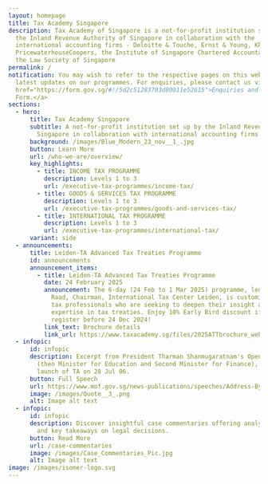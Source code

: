 ```yaml
---
layout: homepage
title: Tax Academy Singapore
description: Tax Academy of Singapore is a not-for-profit institution set up by
  the Inland Revenue Authority of Singapore in collaboration with the
  international accounting firms - Deloitte & Touche, Ernst & Young, KPMG and
  PricewaterhouseCoopers, the Institute of Singapore Chartered Accountants and
  the Law Society of Singapore
permalink: /
notification: You may wish to refer to the respective pages on this website for
  latest updates on our programmes. For enquiries, please contact us via <a
  href="https://form.gov.sg/#!/5d2c51283703d80011e52615">Enquiries and Feedback
  Form.</a>
sections:
  - hero:
      title: Tax Academy Singapore
      subtitle: A not-for-profit institution set up by the Inland Revenue Authority of
        Singapore in collaboration with international accounting firms
      background: /images/Blue_Modern_23_nov__1_.jpg
      button: Learn More
      url: /who-we-are/overview/
      key_highlights:
        - title: INCOME TAX PROGRAMME
          description: Levels 1 to 3
          url: /executive-tax-programmes/income-tax/
        - title: GOODS & SERVICES TAX PROGRAMME
          description: Levels 1 to 3
          url: /executive-tax-programmes/goods-and-services-tax/
        - title: INTERNATIONAL TAX PROGRAMME
          description: Levels 1 to 3
          url: /executive-tax-programmes/international-tax/
      variant: side
  - announcements:
      title: Leiden-TA Advanced Tax Treaties Programme
      id: announcements
      announcement_items:
        - title: Leiden-TA Advanced Tax Treaties Programme
          date: 24 February 2025
          announcement: The 6-day (24 Feb to 1 Mar 2025) programme, led by Prof Kees van
            Raad, Chairman, International Tax Center Leiden, is customised for
            tax professionals who are seeking to deepen their insight and
            expertise in tax treaties. Enjoy 10% Early Bird discount if you
            register before 24 Dec 2024!
          link_text: Brochure details
          link_url: https://www.taxacademy.sg/files/2025ATTbrochure_website.pdf
  - infopic:
      id: infopic
      description: Excerpt from President Tharman Shanmugaratnam's Opening Address
        (then Minister for Education and Second Minister for Finance), at the
        launch of TA on 28 Jul 06.
      button: Full Speech
      url: https://www.mof.gov.sg/news-publications/speeches/Address-By-Mr-Tharman-Shanmugaratnam-Minister-For-Education-And-Second-Minister-For-Finance-At-The-Launch-Of-The-Tax-Academy-And-Opening-Of-The-Transf
      image: /images/Quote__3_.png
      alt: Image alt text
  - infopic:
      id: infopic
      description: Discover insightful case commentaries offering analysis, insights
        and key takeaways on legal decisions.
      button: Read More
      url: /case-commentaries
      image: /images/Case_Commentaries_Pic.jpg
      alt: Image alt text
image: /images/isomer-logo.svg
---
```

